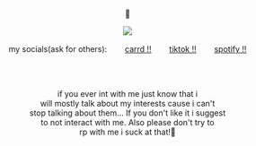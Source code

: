 <p align="center">
🍒
<p align="center">
<img src=https://github.com/user-attachments/assets/2ac3305b-1ffd-4b64-88ad-50152343e31f
</p>
<p align="center"
  
my socials(ask for others):  　　[carrd !!](https://willyzqo.carrd.co)  　　[tiktok !!](https://www.tiktok.com/@willysqo?is_from_webapp=1&sender_device=pc)  　　[spotify !!](https://open.spotify.com/user/315fswrk2soexgta2pfrslceg6xy?si=16a581f1592b448d)

</p>
<br>
<br>
<p align="center">
if you ever int with me just know that i 
  <br>
  will mostly talk about my interests cause i can't
  <br>
 stop talking about them... If you don't like it i suggest 
  <br>
  to not interact with me. Also please don't try to 
  <br>
  rp with me i suck at that!🎐
</p>

